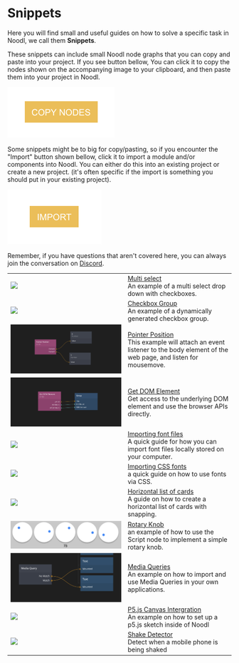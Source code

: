 # Snippets

Here you will find small and useful guides on how to solve a specific task in Noodl, we call them **Snippets**.

These snippets can include small Noodl node graphs that you can copy and paste into your project. If you see button bellow, You can click it to copy the nodes shown on the accompanying image to your clipboard, and then paste them into your project in Noodl.

<div class="ndl-image-with-background s">

![](copy-nodes-button.png)

</div>

Some snippets might be to big for copy/pasting, so if you encounter the "Import" button shown bellow, click it to import a module and/or components into Noodl. You can either do this into an existing project or create a new project. (it's often specific if the import is something you should put in your existing project).

<div class="ndl-image-with-background s">

![](import-button.png)

</div>

Remember, if you have questions that aren't covered here, you can always join the conversation on [Discord](https://discord.gg/umRupsc2f5).

<table class="shortcut_list">
     <tr>
        <td><img src="snippets/multi-select/multi-select.png"></img></td>
        <td><a href="#/snippets/multi-select/">Multi select</a><br>An example of a multi select drop down with checkboxes.</td>
    </tr>
    <tr>
        <td><img src="snippets/checkbox-group/checkbox-group.png"></img></td>
        <td><a href="#/snippets/checkbox-group/">Checkbox Group</a><br>An example of a dynamically generated checkbox group.</td>
    </tr>
    <tr>
        <td><img src="snippets/javascript/pointer-position.png"></img></td>
        <td><a href="#/snippets/javascript/pointer-position.md">Pointer Position</a><br>This example will attach an event listener to the body element of the web page, and listen for mousemove.</td>
    </tr>
    <tr>
        <td><img src="snippets/javascript/get-dom-element.png"></img></td>
        <td><a href="#/snippets/javascript/get-dom-element.md">Get DOM Element</a><br>Get access to the underlying DOM element and use the browser APIs directly.</td>
    </tr>
    <tr>
        <td><img src="snippets/ui/font.png"></img></td>
        <td><a href="#/snippets/ui/importing-font-files.md">Importing font files</a><br>A quick guide for how you can import font files locally stored on your computer.</td>
    </tr>
     <tr>
        <td><img src="snippets/ui/cssfont.png"></img></td>
        <td><a href="#/snippets/ui/importing-css-fonts.md">Importing CSS fonts</a><br>a quick guide on how to use fonts via CSS.</td>
    </tr>
     <tr>
        <td><img src="snippets/ui/cards.png"></img></td>
        <td><a href="#/snippets/ui/horizontal-cards-list.md">Horizontal list of cards</a><br>A guide on how to create a horizontal list of cards with snapping.</td>
    </tr>
     <tr>
        <td><img src="snippets/rotary-knob/rotary-knob.png"></img></td>
        <td><a href="#/snippets/rotary-knob/rotary-knob.md">Rotary Knob</a><br>an example of how to use the Script node to implement a simple rotary knob.</td>
    </tr>
    <tr>
        <td><img src="snippets/responsive/media-query.png"></img></td>
        <td><a href="#/snippets/responsive/media-query.md">Media Queries</a><br>An example on how to import and use Media Queries in your own applications.</td>
    </tr>
    <tr>
        <td><img src="snippets/p5-canvas/preview.png"></img></td>
        <td><a href="#/snippets/p5-canvas/p5-canvas.md">P5.js Canvas Intergration</a><br>An example on how to set up a p5.js sketch inside of Noodl</td>
    </tr>
    <tr>
        <td><img src="snippets/shake-detector/preview.png"></img></td>
        <td><a href="#/snippets/shake-detector/shake-detector.md">Shake Detector</a><br>Detect when a mobile phone is being shaked</td>
    </tr>
</table>
